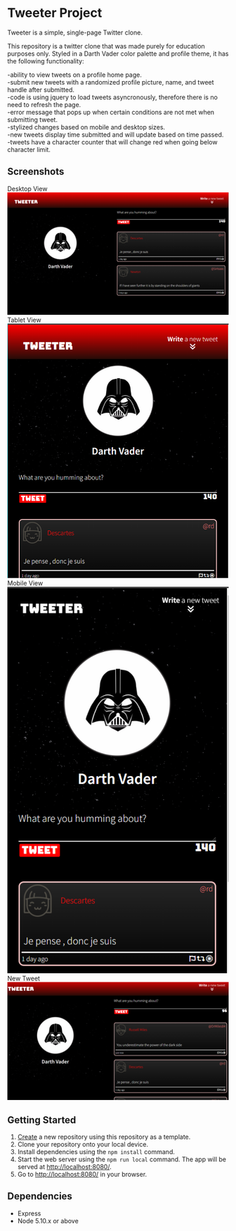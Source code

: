 # Tweeter Project

Tweeter is a simple, single-page Twitter clone.

This repository is a twitter clone that was made purely for education purposes only. Styled in a Darth Vader color palette and profile theme, it has the following functionality:

-ability to view tweets on a profile home page. <br>
-submit new tweets with a randomized profile picture, name, and tweet handle after submitted. <br>
-code is using jquery to load tweets asyncronously, therefore there is no need to refresh the page. <br>
-error message that pops up when certain conditions are not met when submitting tweet. <br>
-stylized changes based on mobile and desktop sizes. <br>
-new tweets display time submitted and will update based on time passed. <br>
-tweets have a character counter that will change red when going below character limit. <br>

## Screenshots

Desktop View
![Main home page (Desktop)](https://github.com/Tbrowwnnn/Tweeter_template/blob/master/docs/main%20desktop.PNG) 
Tablet View
![Main home page(tablet)](https://github.com/Tbrowwnnn/Tweeter_template/blob/master/docs/tweeter%20tablet.PNG)
Mobile View
![Main Home page (mobile)](https://github.com/Tbrowwnnn/Tweeter_template/blob/master/docs/Tweeter%20mobile.PNG)
New Tweet
![New Tweet](https://github.com/Tbrowwnnn/Tweeter_template/blob/master/docs/new%20tweet.PNG)

## Getting Started

1. [Create](https://docs.github.com/en/repositories/creating-and-managing-repositories/creating-a-repository-from-a-template) a new repository using this repository as a template.
2. Clone your repository onto your local device.
3. Install dependencies using the `npm install` command.
3. Start the web server using the `npm run local` command. The app will be served at <http://localhost:8080/>.
4. Go to <http://localhost:8080/> in your browser.

## Dependencies

- Express
- Node 5.10.x or above
